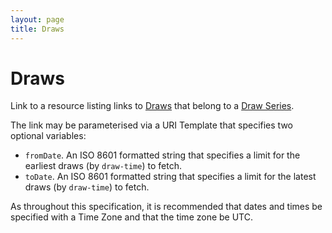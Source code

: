 ```yaml
---
layout: page
title: Draws
---
```


# Draws

Link to a resource listing links to [Draws](../concepts/draw) that belong to a [Draw Series](../concepts/draw-series).

The link may be parameterised via a URI Template that specifies two optional variables:

* `fromDate`. An ISO 8601 formatted string that specifies a limit for the earliest draws (by `draw-time`) to fetch.
* `toDate`. An ISO 8601 formatted string that specifies a limit for the latest draws (by `draw-time`) to fetch.

As throughout this specification, it is recommended that dates and times be specified with a Time Zone and that the time zone be UTC.
